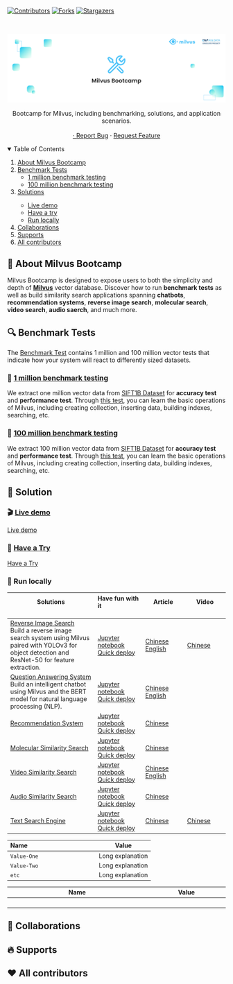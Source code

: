 [![Contributors][contributors-shield]][contributors-url]
[![Forks][forks-shield]][forks-url]
[![Stargazers][stars-shield]][stars-url]

<!-- PROJECT LOGO -->
<br />

<p align="center">
  <a href="https://github.com/milvus-io/bootcamp">
    <img src="images/logo.png" alt="Logo">
  </a>
  <p align="center">
    Bootcamp for Milvus, including benchmarking, solutions, and application scenarios.
    <br />
    <br />
    <a href="https://github.com/milvus-io/bootcamp "Demo</a>
    ·
    <a href="https://github.com/milvus-io/bootcamp/issues">Report Bug</a>
    ·
    <a href="https://github.com/milvus-io/bootcamp/issues">Request Feature</a>
  </p>



<!-- TABLE OF CONTENTS -->
<details open="open">
  <summary>Table of Contents</summary>
  <ol>
    <li>
      <a href="#mega-about-milvus-bootcamp">About Milvus Bootcamp</a>
    </li>
    <li>
      <a href="#mag-benchmark-tests">Benchmark Tests</a>
      <ul>
        <li><a href="#dart-1-million-benchmark-testing">1 million benchmark testing</a></li>
        <li><a href="#art-100-million-benchmark-testing">100 million benchmark testing</a></li>
      </ul>
    </li>
    <li><a href="#pencil-solutions">Solutions</a></li>
      <ul>
        <li><a href="#clapper-live-demo">Live demo</a></li>
        <li><a href="#fries-try-it">Have a try</a></li>
        <li><a href="#icecream-run-in-local">Run locally</a></li>
      </ul>
    <li><a href="#collaborations">Collaborations</a></li>
    <li><a href="#fire-supports">Supports</a></li>
    <li><a href="#contributors">All contributors</a></li>
  </ol>
</details>


<!-- ABOUT MILVUS Bootcamp -->

## :mega: About Milvus Bootcamp
Milvus Bootcamp is designed to expose users to both the simplicity and depth of [**Milvus**](https://milvus.io/) vector database. Discover how to run **benchmark tests** as well as build similarity search applications spanning **chatbots**, **recommendation systems**, **reverse image search**, **molecular search**, **video search**, **audio saerch**, and much more.

<!-- BENCHMARK TESTS-->

## :mag: Benchmark Tests
The [Benchmark Test](https://github.com/milvus-io/bootcamp/tree/master/benchmark_test) contains 1 million and 100 million vector tests that indicate how your system will react to differently sized datasets.
 ### :dart: [1 million benchmark testing](https://github.com/milvus-io/bootcamp/blob/master/benchmark_test/lab1_sift1b_1m.md)

We extract one million vector data from [SIFT1B Dataset](http://corpus-texmex.irisa.fr/) for **accuracy test** and **performance test**. Through [this test](https://github.com/milvus-io/bootcamp/blob/master/benchmark_test/lab1_sift1b_1m.md), you can learn the basic operations of Milvus, including creating collection, inserting data, building indexes, searching, etc.

 ### :art: [100 million benchmark testing](https://github.com/milvus-io/bootcamp/blob/master/benchmark_test/lab2_sift1b_100m.md)

We extract 100 million vector data from [SIFT1B Dataset](http://corpus-texmex.irisa.fr/) for **accuracy test** and **performance test**. Through [this test](https://github.com/milvus-io/bootcamp/blob/master/benchmark_test/lab2_sift1b_100m.md), you can learn the basic operations of Milvus, including creating collection, inserting data, building indexes, searching, etc.

<!--ALL SOLUTIONS-->

## :pencil: Solution

### :clapper: [Live demo](https://zilliz.com/milvus-demos?isZilliz=true)

[Live demo](https://zilliz.com/milvus-demos?isZilliz=true)

### :fries: [Have a Try](https://zilliz.com/solutions)

 [Have a Try](https://zilliz.com/solutions)

### :icecream: Run locally

| Solutions<img width=600/> | Have fun with it<img width=300/>                          | Article<img width=300/>                                     | Video<img width=300/>                                 |
| ------------------------------------------------------------ | :----------------------------------------------------------- | ------------------------------------------------------------ | ------------------------------------------------------ |
| [Reverse Image Search](./solutions/reverse_image_search)<br />Build a reverse image search system using Milvus paired with YOLOv3 for object detection and ResNet-50 for feature extraction. | [Jupyter notebook](solutions/reverse_image_search/reverse_image_search.ipynb)<br />[Quick deploy](solutions/reverse_image_search/quick_deploy) | [Chinese](https://mp.weixin.qq.com/s/7lNuaI-eL3lsQlOq0eolkw)<br />[English](https://blog.milvus.io/milvus-application-1-building-a-reverse-image-search-system-based-on-milvus-and-vgg-aed4788dd1ea) | [Chinese](https://www.bilibili.com/video/BV1SN411o79n) |
| [Question Answering System](./solutions/question_answering_system)<br />Build an intelligent chatbot using Milvus and the BERT model for natural language processing (NLP). | [Jupyter notebook](solutions/question_answering_system/question_answering.ipynb)<br />[Quick deploy](solutions/question_answering_system/quick_deploy) | [Chinese](https://mp.weixin.qq.com/s/BZp4CMv2yuVb0oEyuDKNkw)<br />[English](https://medium.com/voice-tech-podcast/building-an-intelligent-qa-system-with-nlp-and-milvus-75b496702490) |                                                        |
| [Recommendation System](./solutions/recommendation_system)   | [Jupyter notebook](solutions/recommendation_system/recommendation_system.ipynb)<br />[Quick deploy](solutions/recommendation_system/quick_deploy) | [Chinese](https://mp.weixin.qq.com/s/nAr45u-ruvhWQ8LcVxbhOg) |                                                        |
| [Molecular Similarity Search](./solutions/molecular_similarity_search) | [Jupyter notebook](solutions/molecular_similarity_search/molecular_search.ipynb)<br />[Quick deploy](solutions/molecular_similarity_search/quick_deploy) | [Chinese](https://mp.weixin.qq.com/s/ZIH_zYltT6aJNQYMhOSsAg) |                                                        |
| [Video Similarity Search](./solutions/video_similarity_search) | [Jupyter notebook](solutions/video_similarity_search/video_similarity_search.ipynb)<br />[Quick deploy](solutions/video_similarity_search/quick_deploy) | [Chinese](https://mp.weixin.qq.com/s/DOfiGP5BG_9sD7zZair4ew)<br />[English](https://blog.milvus.io/4-steps-to-building-a-video-search-system-5a3ced633308) |                                                        |
| [Audio Similarity Search](./solutions/audio_similarity_search) | [Jupyter notebook](solutions/audio_similarity_search/audio_similarity_search.ipynb)<br />[Quick deploy](solutions/video_similarity_search/quick_deploy) | [Chinese](https://mp.weixin.qq.com/s/PJfO71YOTW2gXO6SL-OOuA) |                                                        |
| [Text Search Engine](./solutions/text_search_engine)         | [Jupyter notebook](solutions/text_search_engine/text_search_engine.ipynb)<br />[Quick deploy](solutions/text_search_engine/quick_deploy) | [Chinese](https://mp.weixin.qq.com/s/OUrBSCqnLuh9btyK3SxWgQ) | [Chinese](https://www.bilibili.com/video/BV1Xi4y1E7Tb) |


Name&nbsp; &nbsp; &nbsp; &nbsp; &nbsp; &nbsp; &nbsp; &nbsp; &nbsp; &nbsp; &nbsp; &nbsp; &nbsp; &nbsp; &nbsp;&nbsp; &nbsp; &nbsp; &nbsp; &nbsp; &nbsp;  | Value
-------|-------------------
`Value-One` | Long explanation
`Value-Two` | Long explanation
`etc` | Long explanation


|Name|Value|
|----|---------|
|<img width=1000/>|<img width=500/>|

<!--THE COLLABORATIONS-->

## :two_women_holding_hands: Collaborations



## :fire: Supports



## :heart: All contributors











<!-- MARKDOWN LINKS & IMAGES -->
<!-- https://www.markdownguide.org/basic-syntax/#reference-style-links -->

[contributors-shield]: https://img.shields.io/github/contributors/github_username/repo.svg?style=for-the-badge
[contributors-url]: https://github.com/milvus-io/bootcamp/graphs/contributors
[forks-shield]: https://img.shields.io/github/forks/github_username/repo.svg?style=for-the-badge
[forks-url]: https://github.com/milvus-io/bootcamp/network/members
[stars-shield]: https://img.shields.io/github/stars/github_username/repo.svg?style=for-the-badge
[stars-url]: https://github.com/milvus-io/bootcamp/stargazers

